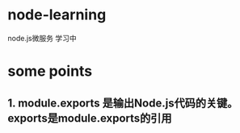# node-learning
node.js微服务 学习中

# some points

## 1. module.exports 是输出Node.js代码的关键。 exports是module.exports的引用